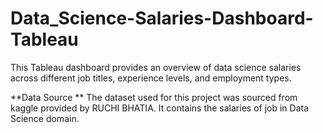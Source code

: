 # Data_Science-Salaries-Dashboard-Tableau
This Tableau dashboard provides an overview of data science salaries across different job titles, experience levels, and employment types.

**Data Source **
The dataset used for this project was sourced from kaggle provided by RUCHI BHATIA. It contains the salaries of job in Data Science domain.
